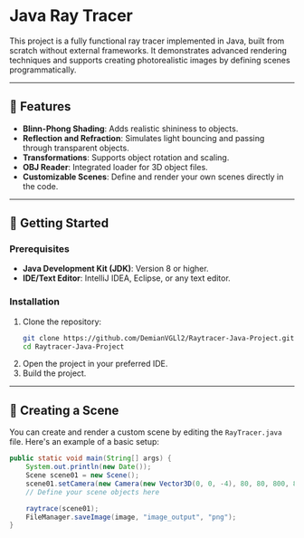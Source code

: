 # Java Ray Tracer

This project is a fully functional ray tracer implemented in Java, built from scratch without external frameworks. It demonstrates advanced rendering techniques and supports creating photorealistic images by defining scenes programmatically.

---

## 🌟 Features

- **Blinn-Phong Shading**: Adds realistic shininess to objects.
- **Reflection and Refraction**: Simulates light bouncing and passing through transparent objects.
- **Transformations**: Supports object rotation and scaling.
- **OBJ Reader**: Integrated loader for 3D object files.
- **Customizable Scenes**: Define and render your own scenes directly in the code.

---

## 🚀 Getting Started

### Prerequisites
- **Java Development Kit (JDK)**: Version 8 or higher.
- **IDE/Text Editor**: IntelliJ IDEA, Eclipse, or any text editor.

### Installation
1. Clone the repository:
    ```bash
    git clone https://github.com/DemianVGLl2/Raytracer-Java-Project.git
    cd Raytracer-Java-Project
    ```
2. Open the project in your preferred IDE.
3. Build the project.

---

## 📐 Creating a Scene

You can create and render a custom scene by editing the `RayTracer.java` file. Here's an example of a basic setup:

```java
public static void main(String[] args) {
    System.out.println(new Date());
    Scene scene01 = new Scene();
    scene01.setCamera(new Camera(new Vector3D(0, 0, -4), 80, 80, 800, 800, 2, 60));
    // Define your scene objects here

    raytrace(scene01);
    FileManager.saveImage(image, "image_output", "png");
}
